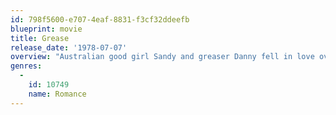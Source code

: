 ```yaml
---
id: 798f5600-e707-4eaf-8831-f3cf32ddeefb
blueprint: movie
title: Grease
release_date: '1978-07-07'
overview: "Australian good girl Sandy and greaser Danny fell in love over the summer. But when they unexpectedly discover they're now in the same high school, will they be able to rekindle their romance despite their eccentric friends?"
genres:
  -
    id: 10749
    name: Romance
---
```

